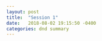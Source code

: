 ```yaml
---
layout: post
title:  "Session 1"
date:   2018-08-02 19:15:50 -0400
categories: dnd summary
---
```


